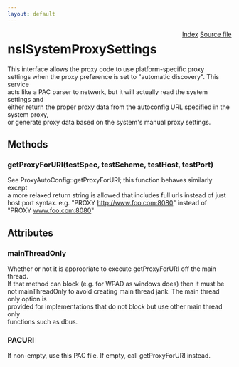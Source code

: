 ```yaml
---
layout: default
---
```

<div class='links' style='float:right'><a href="../index.html">Index</a>
<a href="http://dxr.mozilla.org/mozilla-central/source/netwerk/base/public/nsISystemProxySettings.idl">Source file</a>
</div>

# nsISystemProxySettings #
   
This interface allows the proxy code to use platform-specific proxy  
settings when the proxy preference is set to "automatic discovery". This service  
acts like a PAC parser to netwerk, but it will actually read the system settings and  
either return the proper proxy data from the autoconfig URL specified in the system proxy,  
or generate proxy data based on the system's manual proxy settings.  
  

## Methods ##

### getProxyForURI(testSpec, testScheme, testHost, testPort) ###
  
See ProxyAutoConfig::getProxyForURI; this function behaves similarly except  
a more relaxed return string is allowed that includes full urls instead of just  
host:port syntax. e.g. "PROXY http://www.foo.com:8080" instead of  
"PROXY www.foo.com:8080"  
  

## Attributes ##

### mainThreadOnly ###
  
Whether or not it is appropriate to execute getProxyForURI off the main thread.  
If that method can block (e.g. for WPAD as windows does) then it must be  
not mainThreadOnly to avoid creating main thread jank. The main thread only option is  
provided for implementations that do not block but use other main thread only  
functions such as dbus.  
  

### PACURI ###
  
If non-empty, use this PAC file. If empty, call getProxyForURI instead.  
  
